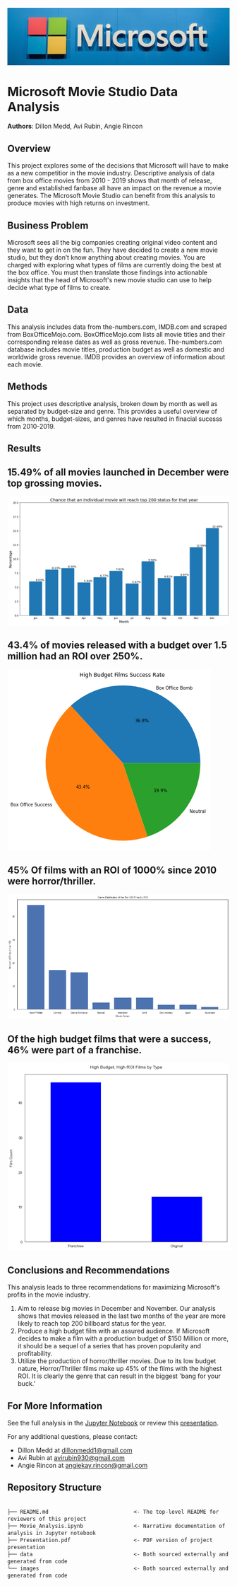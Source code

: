 ![Cropped_top](./images/Cropped_top.jpg)

# Microsoft Movie Studio Data Analysis

**Authors**: Dillon Medd, Avi Rubin, Angie Rincon


## Overview

This project explores some of the decisions that Microsoft will have to make as a new competitior in the movie industry. Descriptive analysis of data from box office movies from 2010 - 2019 shows that month of release, genre and established fanbase all have an impact on the revenue a movie generates. The Microsoft Movie Studio can benefit from this analysis to produce movies with high returns on investment. 

## Business Problem

Microsoft sees all the big companies creating original video content and they want to get in on the fun. They have decided to create a new movie studio, but they don’t know anything about creating movies. You are charged with exploring what types of films are currently doing the best at the box office. You must then translate those findings into actionable insights that the head of Microsoft's new movie studio can use to help decide what type of films to create.


## Data

This analysis includes data from the-numbers.com, IMDB.com and scraped from BoxOfficeMojo.com. BoxOfficeMojo.com lists all movie titles and their corresponding release dates as well as gross revenue. The-numbers.com database includes movie titles, production budget as well as domestic and worldwide gross revenue. IMDB provides an overview of information about each movie.


## Methods

This project uses descriptive analysis, broken down by month as well as separated by budget-size and genre. This provides a useful overview of which months, budget-sizes, and genres have resulted in finacial sucesss from 2010-2019.


## Results

## 15.49% of all movies launched in December were top grossing movies.
![avi_chart](./images/avi_chart.png)


## 43.4% of movies released with a budget over 1.5 million had an ROI over 250%.
![ROI](./images/ROI.png)


## 45% Of films with an ROI of 1000% since 2010 were horror/thriller.
![Horror](./images/Horror.png)



## Of the high budget films that were a success, 46% were part of a franchise.
![Franchise](./images/Franchise.png)





## Conclusions and Recommendations

This analysis leads to three recommendations for maximizing Microsoft's profits in the movie industry.

1. Aim to release big movies in December and November. Our analysis shows that movies released in the last two months of the year are more likely to reach top 200 billboard status for the year.
2. Produce a high budget film with an assured audience. If Microsoft decides to make a film with a production budget of $150 Million or more, it should be a sequel of a series that has proven popularity and profitability.
3. Utilize the production of horror/thriller movies. Due to its low budget nature, Horror/Thriller films make up 45% of the films with the highest ROI. It is clearly the genre that can result in the biggest 'bang for your buck.' 


## For More Information

See the full analysis in the [Jupyter Notebook](./Movie_Analysis.ipynb) or review this [presentation](./Presentation.pdf).

For any additional questions, please contact:
* Dillon Medd at [dillonmedd1@gmail.com](mailto:dillonmedd@gmail.com) 
* Avi Rubin at [avirubin930@gmail.com](mailto:avirubin930@gmail.com)
* Angie Rincon at [angiekay.rincon@gmail.com](mailto:angiekay.rincon@gmail.com)

## Repository Structure

```

├── README.md                           <- The top-level README for reviewers of this project
├── Movie_Analysis.ipynb                <- Narrative documentation of analysis in Jupyter notebook
├── Presentation.pdf                    <- PDF version of project presentation
├── data                                <- Both sourced externally and generated from code
└── images                              <- Both sourced externally and generated from code
```
